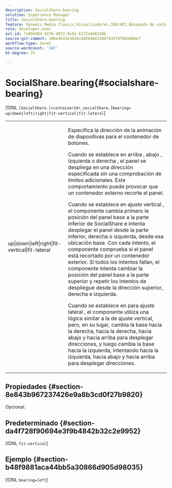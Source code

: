 ```yaml
---
description: SocialShare.bearing
solution: Experience Manager
title: SocialShare.bearing
feature: Dynamic Media Classic,Visualizadores,SDK/API,Búsqueda de catálogos electrónicos
role: Developer,User
exl-id: fa094d84-927b-48f2-9c82-61f2a446158b
source-git-commit: 206e4643e3926cb85b4be2189743578f88180be7
workflow-type: tm+mt
source-wordcount: '187'
ht-degree: 2%

---
```


# SocialShare.bearing{#socialshare-bearing}

[!DNL `[SocialShare.|<containerId>_socialShare.]bearing= up|down|left|right|fit-vertical|fit-lateral`]

<table id="table_0002BE81371D4E16A56FBEDD13FDF3C2"> 
 <tbody> 
  <tr> 
   <td colname="col1"> <p> <span class="codeph"> up|down|left|right|fit-vertical|fit-lateral  </span> </p> </td> 
   <td colname="col2"> <p> Especifica la dirección de la animación de diapositivas para el contenedor de botones. </p> <p> Cuando se establece en <span class="codeph"> arriba </span>, <span class="codeph"> abajo </span>, <span class="codeph"> izquierda </span> o <span class="codeph"> derecha </span>, el panel se despliega en una dirección especificada sin una comprobación de límites adicionales. Este comportamiento puede provocar que un contenedor externo recorte el panel. </p> <p>Cuando se establece en <span class="codeph"> ajuste vertical </span>, el componente cambia primero la posición del panel base a la parte inferior de SocialShare e intenta desplegar el panel desde la parte inferior, derecha o izquierda, desde esa ubicación base. Con cada intento, el componente comprueba si el panel está recortado por un contenedor exterior. Si todos los intentos fallan, el componente intenta cambiar la posición del panel base a la parte superior y repetir los intentos de despliegue desde la dirección superior, derecha e izquierda. </p> <p>Cuando se establece en <span class="codeph"> para ajuste lateral </span>, el componente utiliza una lógica similar a la de ajuste vertical, pero, en su lugar, cambia la base hacia la derecha, hacia la derecha, hacia abajo y hacia arriba para desplegar direcciones, y luego cambia la base hacia la izquierda, intentando hacia la izquierda, hacia abajo y hacia arriba para desplegar direcciones. </p> </td> 
  </tr> 
 </tbody> 
</table>

## Propiedades {#section-8e843b967237426e9a8b3cd0f27b9820}

Opcional.

## Predeterminado {#section-da4f728f90694e3f9b4842b32c2e9952}

[!DNL `fit-vertical`]

## Ejemplo {#section-b48f9881aca44bb5a30866d905d98035}

[!DNL `bearing=left`]
